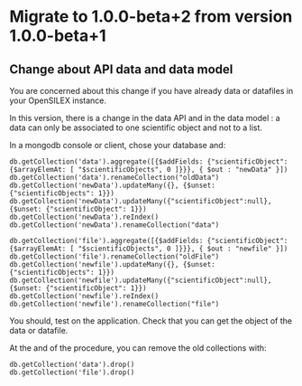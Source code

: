 # Migrate to  1.0.0-beta+2 from version 1.0.0-beta+1

## Change about API data and data model

You are concerned about this change if you have already data or datafiles in your OpenSILEX instance.

In this version, there is a change in the data API and in the data model : a data can only be associated to one scientific object and not to a list.

In a mongodb console or client, chose your database and:
```
db.getCollection('data').aggregate([{$addFields: {"scientificObject": {$arrayElemAt: [ "$scientificObjects", 0 ]}}}, { $out : "newData" }])
db.getCollection('data').renameCollection("oldData")
db.getCollection('newData').updateMany({}, {$unset: {"scientificObjects": 1}})
db.getCollection('newData').updateMany({"scientificObject":null}, {$unset: {"scientificObject": 1}})
db.getCollection('newData').reIndex()
db.getCollection('newData').renameCollection("data")

db.getCollection('file').aggregate([{$addFields: {"scientificObject": {$arrayElemAt: [ "$scientificObjects", 0 ]}}}, { $out : "newfile" }])
db.getCollection('file').renameCollection("oldFile")
db.getCollection('newfile').updateMany({}, {$unset: {"scientificObjects": 1}})
db.getCollection('newfile').updateMany({"scientificObject":null}, {$unset: {"scientificObject": 1}})
db.getCollection('newfile').reIndex()
db.getCollection('newfile').renameCollection("file")
```

You should, test on the application. Check that you can get the object of the data or datafile.

At the and of the procedure, you can remove the old collections with:
```
db.getCollection('data').drop()
db.getCollection('file').drop()
```
